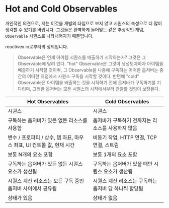 # Hot and Cold Observables

개인적인 의견으로, 저는 이것을 개별의 타입으로 보지 않고 시퀀스의 속성으로 더 많이 생각할 수 있기를 바랍니다. 그것들은 완벽하게 들어맞는 같은 추상적인 개념, `Observable` 시퀀스로 나타내어지기 때문입니다.

reactivex.io로부터의 정의입니다.

> Observable은 언제 아이템 시퀀스를 배출하기 시작하는가? 그것은 그 Observable에 달려 있다. "hot" Observable은 그것이 생성도자마자 아이템을 배출하기 시작할 것이며, 그 Observable을 나중에 구독하는 어떠한 옵저버는 중간의 어떠한 지점에서 시퀀스 구독을 시작할 것이다. 반면에 "cold" Observable은 아이템을 배출하는 것을 시작하기 전에 옵저바가 구독하기를 기다리며, 그러한 옵저버는 모든 시퀀스의 시작에서부터 관찰할 것임이 보장된다.

|Hot Observables|Cold Observables|
|---|---|
|시퀀스|시퀀스|
|구독하는 옵저버가 있든 없든 리소스를 사용함|옵저바가 구독하기 전까지는 리소스를 사용하지 않음|
|변수 / 프로퍼티 / 상수, 탭 좌표, 마우스 좌표, UI 컨트롤 값, 현재 시간|비동기 작업, HTTP 연결, TCP 연결, 스트림|
|보통 N개의 요소 포함|보통 1개의 요소 포함|
|구독하는 옵저버가 있든 없든 시퀀스 요소가 생산됨|구독하는 옵저버가 있을 때만 시퀀스 요소가 생산됨|
|시퀀스 계산 리소스는 모든 구독 중인 옵저버 사이에서 공유됨|시퀀스 계산 리소스는 구독하는 옵저버 당 하나씩 할당됨|
|상태가 있음|상태가 없음|